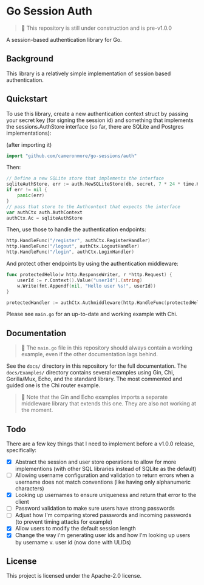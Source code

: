 # Go Session Auth

> 🚧 This repository is still under construction and is pre-v1.0.0

A session-based authentication library for Go.

## Background

This library is a relatively simple implementation of session based authentication.

## Quickstart

To use this library, create a new authentication context struct by passing your secret key (for signing the session id) and something that implements the sessions.AuthStore interface (so far, there are SQLite and Postgres implementations):

(after importing it)
```go
import "github.com/cameronmore/go-sessions/auth"
```
Then:
```go
// Define a new SQLite store that implements the interface
sqliteAuthStore, err := auth.NewSQLiteStore(db, secret, 7 * 24 * time.Hour)
if err != nil {
	panic(err)
}
// pass that store to the Authcontext that expects the interface
var authCtx auth.AuthContext
authCtx.Ac = sqliteAuthStore
```

Then, use those to handle the authentication endpoints:

```go
http.HandleFunc("/register", authCtx.RegisterHandler)
http.HandleFunc("/logout", authCtx.LogoutHandler)
http.HandleFunc("/login", authCtx.LoginHandler)
```

And protect other endpoints by using the authentication middleware:

```go
func protectedHello(w http.ResponseWriter, r *http.Request) {
    userId := r.Context().Value("userId").(string)
	w.Write(fmt.Appendf(nil, "Hello user %s!", userId))
}

protectedHandler := authCtx.Authmiddleware(http.HandleFunc(protectedHello))
```

Please see `main.go` for an up-to-date and working example with Chi.

## Documentation

> 🚧 The `main.go` file in this repository should always contain a working example, even if the other documentation lags behind.

See the `docs/` directory in this repository for the full documentation. The `docs/Examples/` directory contains several examples using Gin, Chi, Gorilla/Mux, Echo, and the standard library. The most commented and guided one is the Chi router example.

> 🚧 Note that the Gin and Echo examples imports a separate middleware library that extends this one. They are also not working at the moment.

## Todo

There are a few key things that I need to implement before a v1.0.0 release, specifically:
- [x] Abstract the session and user store operations to allow for more implementions (with other SQL libraries instead of SQLite as the default)
- [ ]  Allowing username configuration and validation to return errors when a username does not match conventions (like having only alphanumeric characters)
- [x] Looking up usernames to ensure uniqueness and return that error to the client
- [ ] Password validation to make sure users have strong passwords
- [ ] Adjust how I'm comparing stored passwords and incoming passwords (to prevent timing attacks for example)
- [x] Allow users to modify the default session length
- [x] Change the way i'm generating user ids and how I'm looking up users by username v. user id (now done with ULIDs)

## License

This project is licensed under the Apache-2.0 license.
